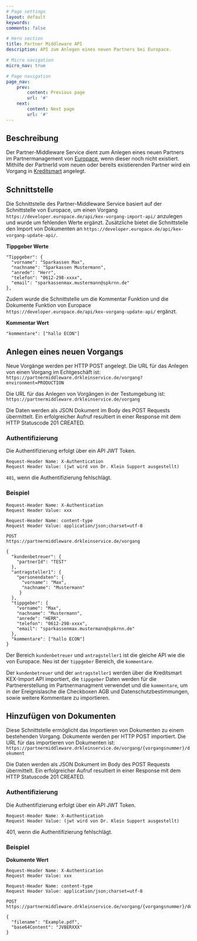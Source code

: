 ```yaml
---
# Page settings
layout: default
keywords:
comments: false

# Hero section
title: Partner Middleware API
description: API zum Anlegen eines neuen Partners bei Europace.

# Micro navigation
micro_nav: true

# Page navigation
page_nav:
    prev:
        content: Previous page
        url: '#'
    next:
        content: Next page
        url: '#'
---
```

## Beschreibung

Der Partner-Middleware Service dient zum Anlegen eines neuen Partners im Partnermanagement von [Europace](https://neu.europace.de/), wenn dieser noch nicht existiert. Mithilfe der PartnerId vom neuen oder bereits existierenden Partner wird ein Vorgang in [Kreditsmart](https://www.finmas.de/kreditsmart/) angelegt.

## Schnittstelle

Die Schnittstelle des Partner-Middleware Service basiert auf der Schnittstelle von Europace, um einen Vorgang `https://developer.europace.de/api/kex-vorgang-import-api/` anzulegen und wurde um fehlenden Werte ergänzt.
Zusätzliche bietet die Schnittstelle den Import von Dokumenten an `https://developer.europace.de/api/kex-vorgang-update-api/`.

**Tippgeber Werte**
```
"Tippgeber": {
  "vorname": "Sparkassen Max",
  "nachname": "Sparkassen Mustermann",
  "anrede": "Herr",
  "telefon": "0612-298-xxxx",
  "email": "sparkassenmax.mustermann@spkrnn.de"
},
```
Zudem wurde die Schnittstelle um die Kommentar Funktion und die Dokumente Funktion von Europace `https://developer.europace.de/api/kex-vorgang-update-api/` ergänzt.

**Kommentar Wert**
```
"kommentare": ["hallo ECON"]
```

## Anlegen eines neuen Vorgangs

Neue Vorgänge werden per HTTP POST angelegt. Die URL für das Anlegen von einen Vorgang im Echtgeschäft ist:<br>
`https://partnermiddleware.drkleinservice.de/vorgang?environment=PRODUCTION`

Die URL für das Anlegen von Vorgängen in der Testumgebung ist:<br>
`https://partnermiddleware.drkleinservice.de/vorgang`

Die Daten werden als JSON Dokument im Body des POST Requests übermittelt. Ein erfolgreicher Aufruf resultiert in einer Response mit dem HTTP Statuscode 201 CREATED.

### Authentifizierung

Die Authentifizierung erfolgt über ein API JWT Token.

```
Request-Header Name: X-Authentication
Request Header Value: (jwt wird von Dr. Klein Support ausgestellt)
```
`401`, wenn die Authentifizierung fehlschlägt.

### Beispiel

```
Request-Header Name: X-Authentication
Request Header Value: xxx

Request-Header Name: content-type
Request Header Value: application/json;charset=utf-8

POST
https://partnermiddleware.drkleinservice.de/vorgang

{
  "kundenbetreuer": {
    "partnerId": "TEST"
  },
  "antragsteller1": {
    "personendaten": {
      "vorname": "Max",
      "nachname": "Mustermann"
     }
  },
  "tippgeber": {
    "vorname": "Max",
    "nachname": "Mustermann",
    "anrede": "HERR",
    "telefon": "0612-298-xxxx",
    "email": "sparkassenmax.mustermann@spkrnn.de"
  },
  "kommentare": ["hallo ECON"]
}
```
Der Bereich `kundenbetreuer` und `antragsteller1` ist die gleiche API wie die von Europace. Neu ist der `tippgeber` Bereich, die `kommentare`.

Der `kundenbetreuer` und der `antragsteller1` werden über die Kreditsmart KEX-Import API importiert, die `tippgeber` Daten werden für die Partnererstellung im Partnermanagment verwendet und die `kommentare`, um in der Ereignislasche die Checkboxen AGB und Datenschutzbestimmungen, sowie weitere Kommentare zu importieren.

## Hinzufügen von Dokumenten

Diese Schnittstelle ermöglicht das Importieren von Dokumenten zu einem bestehenden Vorgang.
Dokumente werden per HTTP POST importiert. Die URL für das importieren von Dokumenten ist:<br>
`https://partnermiddleware.drkleinservice.de/vorgang/{vorgangsnummer}/dokument`

Die Daten werden als JSON Dokument im Body des POST Requests übermittelt. Ein erfolgreicher Aufruf resultiert in einer Response mit dem HTTP Statuscode 201 CREATED.

### Authentifizierung

Die Authentifizierung erfolgt über ein API JWT Token.

```
Request-Header Name: X-Authentication
Request Header Value: (jwt wird von Dr. Klein Support ausgestellt)
```
401, wenn die Authentifizierung fehlschlägt.

### Beispiel

**Dokumente Wert**
```
Request-Header Name: X-Authentication
Request Header Value: xxx

Request-Header Name: content-type
Request Header Value: application/json;charset=utf-8

POST
https://partnermiddleware.drkleinservice.de/vorgang/{vorgangsnummer}/dokument

{
  "filename": "Example.pdf", 
  "base64Content": "JVBERXXX"
}
```